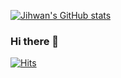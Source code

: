 	
[![Jihwan's GitHub stats](https://github-readme-stats.vercel.app/api?username=Joojihwan&show_icons=true&theme=radical)](https://github.com/anuraghazra/github-readme-stats)	

### Hi there 👋 
[![Hits](https://hits.seeyoufarm.com/api/count/incr/badge.svg?url=https%3A%2F%2Fgithub.com%2FJoojihwan)](https://hits.seeyoufarm.com) 

<!--
**Joojihwan/Joojihwan** is a ✨ _special_ ✨ repository because its `README.md` (this file) appears on your GitHub profile.

Here are some ideas to get you started:

- 🔭 I’m currently working on ...
- 🌱 I’m currently learning ...
- 👯 I’m looking to collaborate on ...
- 🤔 I’m looking for help with ...
- 💬 Ask me about ...
- 📫 How to reach me: ...
- 😄 Pronouns: ...
- ⚡ Fun fact: ...
-->
